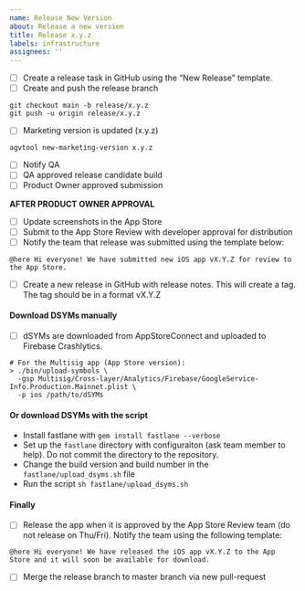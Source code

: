 ```yaml
---
name: Release New Version
about: Release a new version
title: Release x.y.z
labels: infrastructure
assignees: ''
---
```



- [ ] Create a release task in GitHub using the “New Release” template.
- [ ] Create and push the release branch
```
git checkout main -b release/x.y.z
git push -u origin release/x.y.z
```
- [ ] Marketing version is updated (x.y.z) 
```
agvtool new-marketing-version x.y.z
```
- [ ] Notify QA
- [ ] QA approved release candidate build
- [ ] Product Owner approved submission

**AFTER PRODUCT OWNER APPROVAL**

- [ ] Update screenshots in the App Store
- [ ] Submit to the App Store Review with developer approval for distribution
- [ ] Notify the team that release was submitted using the template below:
```
@here Hi everyone! We have submitted new iOS app vX.Y.Z for review to the App Store.
```
- [ ] Create a new release in GitHub with release notes. This will create a tag. The tag should be in a format vX.Y.Z

#### Download DSYMs manually
- [ ] dSYMs are downloaded from AppStoreConnect and uploaded to Firebase Crashlytics.
``` 
# For the Multisig app (App Store version):
> ./bin/upload-symbols \
  -gsp Multisig/Cross-layer/Analytics/Firebase/GoogleService-Info.Production.Mainnet.plist \
  -p ios /path/to/dSYMs
```
#### Or download DSYMs with the script
- Install fastlane with `gem install fastlane --verbose`
- Set up the `fastlane` directory with configuraiton (ask team member to help). Do not commit the directory to the repository.
- Change the build version and build number in the `fastlane/upload_dsyms.sh` file
- Run the script `sh fastlane/upload_dsyms.sh`

#### Finally
- [ ] Release the app when it is approved by the App Store Review team (do not release on Thu/Fri). Notify the team using the following template:
```
@here Hi everyone! We have released the iOS app vX.Y.Z to the App Store and it will soon be available for download.
```
- [ ]  Merge the release branch to master branch via new pull-request
